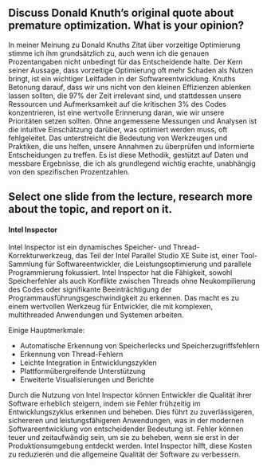 ## Discuss Donald Knuth’s original quote about premature optimization. What is your opinion?
 In meiner Meinung zu Donald Knuths Zitat über vorzeitige Optimierung stimme ich ihm grundsätzlich zu, auch wenn ich die genauen Prozentangaben nicht unbedingt für das Entscheidende halte. Der Kern seiner Aussage, dass vorzeitige Optimierung oft mehr Schaden als Nutzen bringt, ist ein wichtiger Leitfaden in der Softwareentwicklung. Knuths Betonung darauf, dass wir uns nicht von den kleinen Effizienzen ablenken lassen sollten, die 97% der Zeit irrelevant sind, und stattdessen unsere Ressourcen und Aufmerksamkeit auf die kritischen 3% des Codes konzentrieren, ist eine wertvolle Erinnerung daran, wie wir unsere Prioritäten setzen sollten. Ohne angemessene Messungen und Analysen ist die intuitive Einschätzung darüber, was optimiert werden muss, oft fehlgeleitet. Das unterstreicht die Bedeutung von Werkzeugen und Praktiken, die uns helfen, unsere Annahmen zu überprüfen und informierte Entscheidungen zu treffen. Es ist diese Methodik, gestützt auf Daten und messbare Ergebnisse, die ich als grundlegend wichtig erachte, unabhängig von den spezifischen Prozentzahlen.

## Select one slide from the lecture, research more about the topic, and report on it.

#### Intel Inspector
 Intel Inspector ist ein dynamisches Speicher- und Thread-Korrekturwerkzeug, das Teil der Intel Parallel Studio XE Suite ist, einer Tool-Sammlung für Softwareentwickler, die Leistungsoptimierung und parallele Programmierung fokussiert. Intel Inspector hat die Fähigkeit, sowohl Speicherfehler als auch Konflikte zwischen Threads ohne Neukompilierung des Codes oder signifikante Beeinträchtigung der Programmausführungsgeschwindigkeit zu erkennen. Das macht es zu einem wertvollen Werkzeug für Entwickler, die mit komplexen, multithreaded Anwendungen und Systemen arbeiten.

Einige Hauptmerkmale:
+ Automatische Erkennung von Speicherlecks und Speicherzugriffsfehlern
+ Erkennung von Thread-Fehlern
+ Leichte Integration in Entwicklungszyklen
+ Plattformübergreifende Unterstützung
+ Erweiterte Visualisierungen und Berichte

Durch die Nutzung von Intel Inspector können Entwickler die Qualität ihrer Software erheblich steigern, indem sie Fehler frühzeitig im Entwicklungszyklus erkennen und beheben. Dies führt zu zuverlässigeren, sichereren und leistungsfähigeren Anwendungen, was in der modernen Softwareentwicklung von entscheidender Bedeutung ist. Fehler können teuer und zeitaufwändig sein, um sie zu beheben, wenn sie erst in der Produktionsumgebung entdeckt werden. Intel Inspector hilft, diese Kosten zu reduzieren und die allgemeine Qualität der Software zu verbessern.